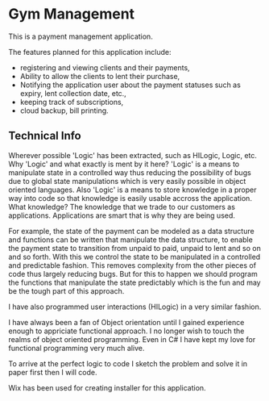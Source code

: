 # Gym Management

  This is a payment management application.

  The features planned for this application include:
  - registering and viewing clients and their payments,
  - Ability to allow the clients to lent their purchase,
  - Notifying the application user about the payment statuses such as expiry, lent collection date, etc.,
  - keeping track of subscriptions,
  - cloud backup, bill printing.

## Technical Info

  Wherever possible 'Logic' has been extracted, such as HILogic, Logic, etc.
  Why 'Logic' and what exactly is ment by it here?
  'Logic' is a means to manipulate state in a controlled way thus reducing the possibility of bugs due to global state manipulations which is very easily possible in object oriented languages.
  Also 'Logic' is a means to store knowledge in a proper way into code so that knowledge is easily usable accross the application.
  What knowledge?
  The knowledge that we trade to our customers as applications. Applications are smart that is why they are being used.

  For example, the state of the payment can be modeled as a data structure and functions can be written that manipulate the data structure, to enable the payment state to transition from unpaid to paid, unpaid to lent and so on and so forth. With this we control the state to be manipulated in a controlled and predictable fashion. This removes complexity from the other pieces of code thus largely reducing bugs. But for this to happen we should program the functions that manipulate the state predictably which is the fun and may be the tough part of this approach.

  I have also programmed user interactions (HILogic) in a very similar fashion.

  I have always been a fan of Object orientation until I gained experience enough to appriciate functional approach. I no longer wish to touch the realms of object oriented programming. Even in C# I have kept my love for functional programming very much alive.

  To arrive at the perfect logic to code I sketch the problem and solve it in paper first then I will code.

  Wix has been used for creating installer for this application.
